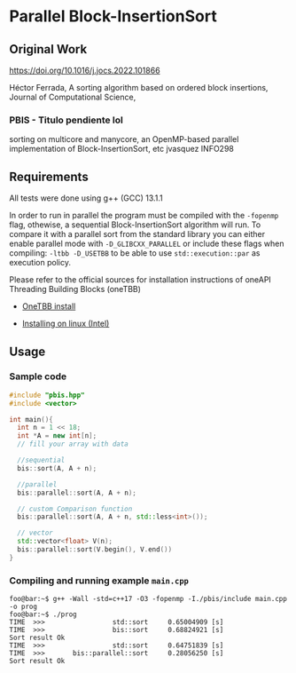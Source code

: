 # Parallel Block-InsertionSort

## Original Work

https://doi.org/10.1016/j.jocs.2022.101866

Héctor Ferrada,
A sorting algorithm based on ordered block insertions,
Journal of Computational Science,

### PBIS - Titulo pendiente lol
sorting on multicore and manycore, an OpenMP-based parallel
implementation of Block-InsertionSort, etc
jvasquez INFO298 

## Requirements

All tests were done using g++ (GCC) 13.1.1 

In order to run in parallel the program must be compiled with the `-fopenmp`
flag, othewise, a sequential Block-InsertionSort algorithm will run. To compare
it with a parallel sort from the standard library you can either enable
parallel mode with `-D_GLIBCXX_PARALLEL` or include these flags when compiling:
`-ltbb -D_USETBB` to be able to use `std::execution::par` as execution policy.


Please refer to the official sources for installation instructions of oneAPI Threading Building Blocks (oneTBB)

- [OneTBB install](https://github.com/oneapi-src/oneTBB/blob/master/INSTALL.md) 

- [Installing on linux (Intel)](https://www.intel.com/content/www/us/en/docs/onetbb/get-started-guide/2021-9/overview.html) 


## Usage

### Sample code

```cpp
#include "pbis.hpp"
#include <vector>

int main(){
  int n = 1 << 18;
  int *A = new int[n];
  // fill your array with data

  //sequential
  bis::sort(A, A + n);

  //parallel
  bis::parallel::sort(A, A + n);

  // custom Comparison function
  bis::parallel::sort(A, A + n, std::less<int>());

  // vector
  std::vector<float> V(n);
  bis::parallel::sort(V.begin(), V.end())
}
```

### Compiling and running example `main.cpp`
```shell
foo@bar:~$ g++ -Wall -std=c++17 -O3 -fopenmp -I./pbis/include main.cpp -o prog
foo@bar:~$ ./prog
TIME  >>>                 std::sort     0.65004909 [s]
TIME  >>>                 bis::sort     0.68824921 [s]
Sort result Ok
TIME  >>>                 std::sort     0.64751839 [s]
TIME  >>>       bis::parallel::sort     0.28056250 [s]
Sort result Ok
```
